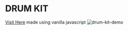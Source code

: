 # DRUM KIT
[Visit Here](https://sachinverma53121.github.io/Drum-Kit/) 
made using vanilla javascript
![drum-kit-demo](demo/drum_kit_demo.gif)
